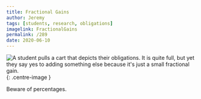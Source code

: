 ```yaml
---
title: Fractional Gains
author: Jeremy
tags: [students, research, obligations]
imagelink: FractionalGains
permalink: /289
date: 2020-06-10
---
```


![A student pulls a cart that depicts their obligations. It is quite full, but yet they say yes to adding something else because it's just a small fractional gain.](https://res.cloudinary.com/dh3hm8pb7/image/upload/c_scale,q_auto:best/v1535842782/Handwaving/Published/FractionalGains.png){: .centre-image }

Beware of percentages.
